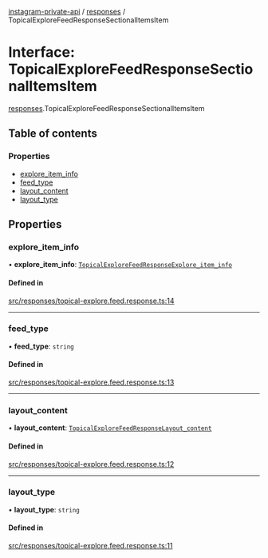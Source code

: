 [instagram-private-api](../../README.md) / [responses](../../modules/responses.md) / TopicalExploreFeedResponseSectionalItemsItem

# Interface: TopicalExploreFeedResponseSectionalItemsItem

[responses](../../modules/responses.md).TopicalExploreFeedResponseSectionalItemsItem

## Table of contents

### Properties

- [explore\_item\_info](TopicalExploreFeedResponseSectionalItemsItem.md#explore_item_info)
- [feed\_type](TopicalExploreFeedResponseSectionalItemsItem.md#feed_type)
- [layout\_content](TopicalExploreFeedResponseSectionalItemsItem.md#layout_content)
- [layout\_type](TopicalExploreFeedResponseSectionalItemsItem.md#layout_type)

## Properties

### explore\_item\_info

• **explore\_item\_info**: [`TopicalExploreFeedResponseExplore_item_info`](TopicalExploreFeedResponseExplore_item_info.md)

#### Defined in

[src/responses/topical-explore.feed.response.ts:14](https://github.com/Nerixyz/instagram-private-api/blob/4971f34/src/responses/topical-explore.feed.response.ts#L14)

___

### feed\_type

• **feed\_type**: `string`

#### Defined in

[src/responses/topical-explore.feed.response.ts:13](https://github.com/Nerixyz/instagram-private-api/blob/4971f34/src/responses/topical-explore.feed.response.ts#L13)

___

### layout\_content

• **layout\_content**: [`TopicalExploreFeedResponseLayout_content`](TopicalExploreFeedResponseLayout_content.md)

#### Defined in

[src/responses/topical-explore.feed.response.ts:12](https://github.com/Nerixyz/instagram-private-api/blob/4971f34/src/responses/topical-explore.feed.response.ts#L12)

___

### layout\_type

• **layout\_type**: `string`

#### Defined in

[src/responses/topical-explore.feed.response.ts:11](https://github.com/Nerixyz/instagram-private-api/blob/4971f34/src/responses/topical-explore.feed.response.ts#L11)
